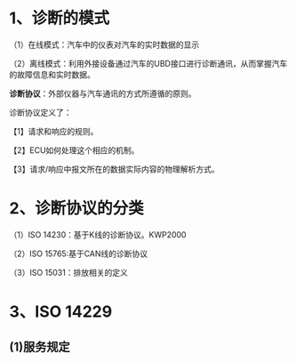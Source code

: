 # 1、诊断的模式

（1）在线模式：汽车中的仪表对汽车的实时数据的显示

（2）离线模式：利用外接设备通过汽车的UBD接口进行诊断通讯，从而掌握汽车的故障信息和实时数据。

**诊断协议**：外部仪器与汽车通讯的方式所遵循的原则。

诊断协议定义了：

【1】请求和响应的规则。

【2】ECU如何处理这个相应的机制。

【3】请求/响应中报文所在的数据实际内容的物理解析方式。

# 2、诊断协议的分类
（1）ISO 14230：基于K线的诊断协议。KWP2000

（2）ISO 15765:基于CAN线的诊断协议

（3）ISO 15031：排放相关的定义

# 3、ISO 14229

## (1)服务规定

    
